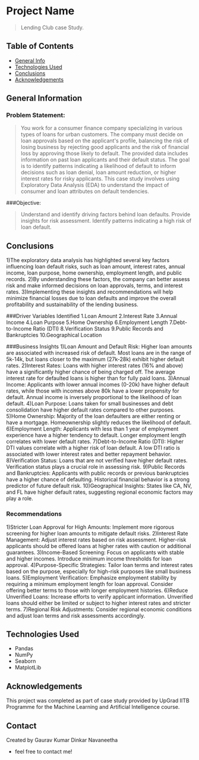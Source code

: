 # Project Name
> Lending Club case Study.


## Table of Contents
* [General Info](#general-information)
* [Technologies Used](#technologies-used)
* [Conclusions](#conclusions)
* [Acknowledgements](#acknowledgements)

<!-- You can include any other section that is pertinent to your problem -->

## General Information
### Problem Statement: 
>You work for a consumer finance company specializing in various types of loans for urban customers.
 The company must decide on loan approvals based on the applicant's profile, balancing the risk of losing business by rejecting good applicants and the risk of financial loss by approving those likely to default. 
 The provided data includes information on past loan applicants and their default status. The goal is to identify patterns indicating a likelihood of default to inform decisions such as loan denial, loan amount reduction, or higher interest rates for risky applicants. 
 This case study involves using Exploratory Data Analysis (EDA) to understand the impact of consumer and loan attributes on default tendencies.

###Objective:
>Understand and identify driving factors behind loan defaults.
>Provide insights for risk assessment.
>Identify patterns indicating a high risk of loan default.



<!-- You don't have to answer all the questions - just the ones relevant to your project. -->

## Conclusions

1)The exploratory data analysis has highlighted several key factors influencing loan default risks, such as loan amount, interest rates, annual income, loan purpose, home ownership, employment length, and public records.
2)By understanding these factors, the company can better assess risk and make informed decisions on loan approvals, terms, and interest rates.
3)Implementing these insights and recommendations will help minimize financial losses due to loan defaults and improve the overall profitability and sustainability of the lending business.

###Driver Variables Identified
 1.Loan Amount
 2.Interest Rate
 3.Annual Income
 4.Loan Purpose
 5.Home Ownership
 6.Employment Length
 7.Debt-to-Income Ratio (DTI)
 8.Verification Status
 9.Public Records and Bankruptcies
 10.Geographical Location

###Business Insights
1)Loan Amount and Default Risk: Higher loan amounts are associated with increased risk of default. Most loans are in the range of 5k-14k, but loans closer to the maximum (27k-28k) exhibit higher default rates.
2)Interest Rates: Loans with higher interest rates (16% and above) have a significantly higher chance of being charged off. The average interest rate for defaulted loans is higher than for fully paid loans.
3)Annual Income: Applicants with lower annual incomes (0-20k) have higher default rates, while those with incomes above 80k have a lower propensity for default. Annual income is inversely proportional to the likelihood of loan default.
4)Loan Purpose: Loans taken for small businesses and debt consolidation have higher default rates compared to other purposes.
5)Home Ownership: Majority of the loan defaulters are either renting or have a mortgage. Homeownership slightly reduces the likelihood of default.
6)Employment Length: Applicants with less than 1 year of employment experience have a higher tendency to default. Longer employment length correlates with lower default rates.
7)Debt-to-Income Ratio (DTI): Higher DTI values correlate with a higher risk of loan default. A low DTI ratio is associated with lower interest rates and better repayment behavior.
8)Verification Status: Loans that are not verified have higher default rates. Verification status plays a crucial role in assessing risk.
9)Public Records and Bankruptcies: Applicants with public records or previous bankruptcies have a higher chance of defaulting. Historical financial behavior is a strong predictor of future default risk.
10)Geographical Insights: States like CA, NV, and FL have higher default rates, suggesting regional economic factors may play a role.



### Recommendations
1)Stricter Loan Approval for High Amounts: Implement more rigorous screening for higher loan amounts to mitigate default risks.
2)Interest Rate Management: Adjust interest rates based on risk assessment. Higher-risk applicants should be offered loans at higher rates with caution or additional guarantees.
3)Income-Based Screening: Focus on applicants with stable and higher incomes. Introduce minimum income thresholds for loan approval.
4)Purpose-Specific Strategies: Tailor loan terms and interest rates based on the purpose, especially for high-risk purposes like small business loans.
5)Employment Verification: Emphasize employment stability by requiring a minimum employment length for loan approval. Consider offering better terms to those with longer employment histories.
6)Reduce Unverified Loans: Increase efforts to verify applicant information. Unverified loans should either be limited or subject to higher interest rates and stricter terms.
7)Regional Risk Adjustments: Consider regional economic conditions and adjust loan terms and risk assessments accordingly.




<!-- You don't have to answer all the questions - just the ones relevant to your project. -->


## Technologies Used
- Pandas
- NumPy 
- Seaborn 
- MatplotLib


<!-- As the libraries versions keep on changing, it is recommended to mention the version of library used in this project -->

## Acknowledgements
This project was completed as part of case study provided by UpGrad IITB Programme for the Machine Learning and Artificial Intelligence course.


## Contact
Created by 
Gaurav Kumar
Dinkar Navaneetha

 - feel free to contact me!


<!-- Optional -->
<!-- ## License -->
<!-- This project is open source and available under the [... License](). -->

<!-- You don't have to include all sections - just the one's relevant to your project -->